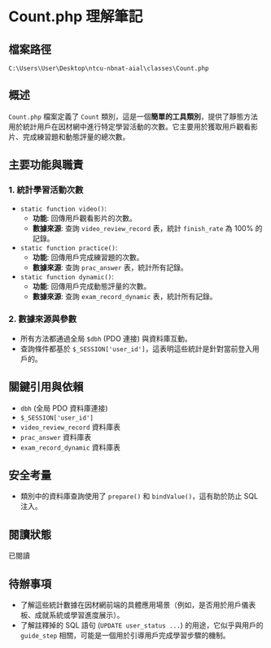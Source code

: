# Count.php 理解筆記

## 檔案路徑
`C:\Users\User\Desktop\ntcu-nbnat-aial\classes\Count.php`

## 概述
`Count.php` 檔案定義了 `Count` 類別，這是一個**簡單的工具類別**，提供了靜態方法用於統計用戶在因材網中進行特定學習活動的次數。它主要用於獲取用戶觀看影片、完成練習題和動態評量的總次數。

## 主要功能與職責

### 1. 統計學習活動次數
- `static function video()`: 
    - **功能**: 回傳用戶觀看影片的次數。
    - **數據來源**: 查詢 `video_review_record` 表，統計 `finish_rate` 為 100% 的記錄。
- `static function practice()`: 
    - **功能**: 回傳用戶完成練習題的次數。
    - **數據來源**: 查詢 `prac_answer` 表，統計所有記錄。
- `static function dynamic()`: 
    - **功能**: 回傳用戶完成動態評量的次數。
    - **數據來源**: 查詢 `exam_record_dynamic` 表，統計所有記錄。

### 2. 數據來源與參數
- 所有方法都通過全局 `$dbh` (PDO 連接) 與資料庫互動。
- 查詢條件都基於 `$_SESSION['user_id']`，這表明這些統計是針對當前登入用戶的。

## 關鍵引用與依賴
- `dbh` (全局 PDO 資料庫連接)
- `$_SESSION['user_id']`
- `video_review_record` 資料庫表
- `prac_answer` 資料庫表
- `exam_record_dynamic` 資料庫表

## 安全考量
- 類別中的資料庫查詢使用了 `prepare()` 和 `bindValue()`，這有助於防止 SQL 注入。

## 閱讀狀態
已閱讀

## 待辦事項
- 了解這些統計數據在因材網前端的具體應用場景（例如，是否用於用戶儀表板、成就系統或學習進度展示）。
- 了解註釋掉的 SQL 語句 (`UPDATE user_status ...`) 的用途，它似乎與用戶的 `guide_step` 相關，可能是一個用於引導用戶完成學習步驟的機制。
